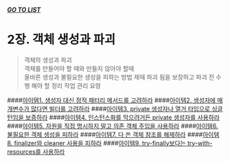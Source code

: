 ##### [GO TO LIST](../README.md)

# 2장. 객체 생성과 파괴
> 객체의 생성과 파괴  
> 객체를 만들어야 할 때와 만들지 않아야 할때  
> 올바른 생성과 불필요한 생성을 피하는 방법
> 제때 파괴 됨을 보장하고 파괴 전 수행 해야 할 정리 작업 관리 요령
 
####[아이템1. 생성자 대신 정적 패터리 메서드를 고려하라](./item1/README.md)
####[아이템2. 생성자에 매개변수가 많다면 빌더를 고려하라](./item2/README.md)
####[아이템3. private 생성자나 열거 타입으로 싱글턴임을 보증하라](./item3/README.md)
####[아이템4. 인스턴스화를 막으려거든 private 생성자를 사용하라](./item4/README.md)
####[아이템5. 자원을 직접 명시하지 말고 의존 객체 주입을 사용하라](./item5/README.md)
####[아이템6. 불필요한 객체 생성을 피하라](./item6/README.md)
####[아이템7. 다 쓴 객체 참조를 해제하라](./item7/README.md)
####[아이템8. finalizer와 cleaner 사용을 피하라](./item8/README.md)
####[아이템9. try-finally보다는 try-with-resources를 사용하라](./item9/README.md)
